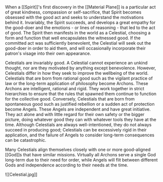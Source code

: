 When a [[Spirit]]'s first discovery in the [[Material Plane]] is a particular act of great kindness, compassion or self-sacrifice, that Spirit becomes obsessed with the good act and seeks to understand the motivations behind it. Invariably, the Spirit succeeds, and develops a great empathy for the good-doer and the emotions - or lines of reasoning - that led to the act of good. The Spirit then manifests in the world as a Celestial, choosing a form and function that well encapsulates the witnessed good. If the committed act was sufficiently benevolent, the Celestial will seek out the good-doer in order to aid them, and will occasionally incorporate their patron's visage into their own appearance.   

Celestials are invariably good. A Celestial cannot experience an unkind thought, nor are they motivated by anything except benevolence. However, Celestials differ in how they seek to improve the wellbeing of the world. Celestials that are born from rational good such as the vigilant practice of law or the long-term application of philosophy become Archons. These Archons are intelligent, rational and rigid. They work together in strict hierarchies to ensure that the rules that spawned them continue to function for the collective good. Conversely, Celestials that are born from spontaneous good such as justified rebellion or a sudden act of protection become Angels. These Angels are independent and have great initiative. They act alone and with little regard for their own safety or the bigger picture, doing whatever good they can with whatever tools they have at the time. Although Celestials are always well-intentioned, they do not always succeed in producing good; Celestials can be excessively rigid in their application, and the failure of Angels to consider long-term consequences can be catastrophic.   

Many Celestials align themselves closely with one or more good-aligned [[God]]s that have similar missions. Virtually all Archons serve a single God long-term due to their need for order, while Angels will flit between different Gods and independence according to their needs at the time.

![[Celestial.jpg]]